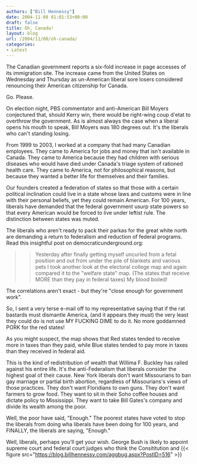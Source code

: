```yaml
---
authors: ["Bill Hennessy"]
date: 2004-11-08 01:01:53+00:00
draft: false
title: Oh, Canada!
layout: blog
url: /2004/11/08/oh-canada/
categories:
- Latest
---
```


The Canadian government reports a six-fold increase in page accesses of its immigration site. The increase came from the United States on Wednesday and Thursday as un-American liberal sore losers considered renouncing their American citizenship for Canada.




Go. Please.




On election night, PBS commentator and anti-American Bill Moyers conjectured that, should Kerry win, there would be right-wing coup d'etat to overthrow the government. As is almost always the case when a liberal opens his mouth to speak, Bill Moyers was 180 degrees out. It's the liberals who can't standing losing.




From 1999 to 2003, I worked at a company that had many Canadian employees. They came to America for jobs and money that isn't available in Canada. They came to America because they had children with serious diseases who would have died under Canada's triage system of rationed health care. They came to America, not for philosophical reasons, but because they wanted a better life for themselves and their families.




Our founders created a federation of states so that those with a certain political inclination could live in a state whose laws and customs were in line with their personal beliefs, yet they could remain American. For 100 years, liberals have demanded that the federal government usurp state powers so that every American would be forced to live under leftist rule. The distinction between states was muted.




The liberals who aren't ready to pack their parkas for the great white north are demanding a return to federalism and reduction of federal programs. Read this insightful post on democraticunderground.org:




> 

> 
> > 

>> 
>> Yesterday after finally getting myself uncurled from a fetal position and out from under the pile of blankets and various pets I took another look at the electoral college map and again compared it to the "welfare state" map. (The states that receive MORE than they pay in federal taxes) My blood boiled!  
  
The correlations aren't exact - but they're "close enough for government work".  
  
So, I sent a very terse e-mail off to my representative saying that if the rat bastards must dismantle America, (and it appears they must) the very least they could do is not use MY FUCKING DIME to do it. No more goddamned PORK for the red states!  

>> 
>> 
> 
> 




As you might suspect, the map shows that Red states tended to receive more in taxes than they paid, while Blue states tended to pay more in taxes than they received in federal aid. 




This is the kind of redistribution of wealth that Willima F. Buckley has railed against his entire life. It's the anti-Federalism that liberals consider the highest goal of their cause. New York liberals don't want Missourians to ban gay marriage or partial birth abortion, regardless of Missourians's views of those practices. They don't want Floridians to own guns. They don't want farmers to grow food. They want to sit in their Soho coffee houses and dictate policy to Mississippi. They want to take Bill Gates's company and divide its wealth among the poor.




Well, the poor have said, "Enough." The poorest states have voted to stop the liberals from doing wha liberals have been doing for 100 years, and FINALLY, the liberals are saying, "Enough."




Well, liberals, perhaps you'll get your wish. George Bush is likely to appoint supreme court and federal court judges who think the Consititution and {{< figure src="https://blog.billhennessy.com/aggbug.aspx?PostID=516" >}}

